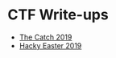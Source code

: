# CTF Write-ups

- [The Catch 2019](write-ups/TheCatch2019/README.md)
- [Hacky Easter 2019](write-ups/HackyEaster2019/README.md)

